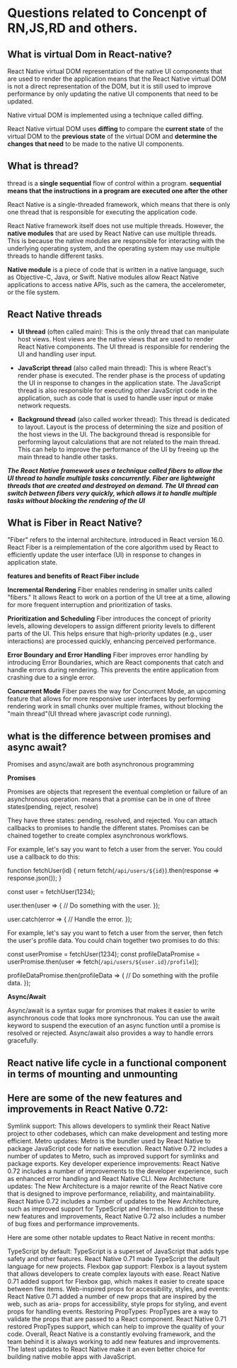 # Questions related to Concenpt of RN,JS,RD and others.

## What is virtual Dom in React-native?

React Native virtual DOM representation of the native UI components that are used to render the application
means that the React Native virtual DOM is not a direct representation of the DOM,
but it is still used to improve performance by only updating the native UI components that need to be updated.

 Native virtual DOM is implemented using a technique called diffing.

React Native virtual DOM uses **diffing** to compare the **current state** of the virtual DOM to 
the **previous state** of the virtual DOM and __determine the changes that need__ to be made to the native UI components.

## What is thread?

thread is a __single sequential__ flow of control within a program.
**sequential means that the instructions in a program are executed one after the other**

React Native is a single-threaded framework, which means that there is only one thread that is responsible for executing the application code.

React Native framework itself does not use multiple threads. 
However, the __native modules__ that are used by React Native can use multiple threads. 
This is because the native modules are responsible for interacting with the underlying operating system,
and the operating system may use multiple threads to handle different tasks.

**Native module** is a piece of code that is written in a native language, such as Objective-C, Java,
or Swift. Native modules allow React Native applications to access native APIs, such as the camera, the accelerometer, or the file system.

## React Native threads

* __UI thread__ (often called main): This is the only thread that can manipulate host views.
Host views are the native views that are used to render React Native components.
The UI thread is responsible for rendering the UI and handling user input.

+ __JavaScript thread__ (also called main thread): This is where React's render phase is executed.
The render phase is the process of updating the UI in response to changes in the application state.
The JavaScript thread is also responsible for executing other JavaScript code in the application,
such as code that is used to handle user input or make network requests.

- __Background thread__ (also called worker thread): This thread is dedicated to layout.
 Layout is the process of determining the size and position of the host views in the UI.
 The background thread is responsible for performing layout calculations that are not related to the main thread.
 This can help to improve the performance of the UI by freeing up the main thread to handle other tasks.

***The React Native framework uses a technique called fibers to allow the UI thread to handle multiple tasks concurrently.
__Fiber__ are lightweight threads that are created and destroyed on demand. 
The UI thread can switch between fibers very quickly, which allows it to handle multiple tasks without blocking the rendering of the UI***


## What is Fiber in React Native?

"Fiber" refers to the internal architecture.
introduced in React version 16.0. 
React Fiber is a reimplementation of the core algorithm used by React to efficiently update the user interface (UI) in response to changes in application state.

__features and benefits of React Fiber include__

**Incremental Rendering**
Fiber enables rendering in smaller units called "fibers." 
It allows React to work on a portion of the UI tree at a time, 
allowing for more frequent interruption and prioritization of tasks.

**Prioritization and Scheduling**
Fiber introduces the concept of priority levels, 
allowing developers to assign different priority levels to different parts of the UI. 
This helps ensure that high-priority updates (e.g., user interactions) are processed quickly, enhancing perceived performance.

**Error Boundary and Error Handling**
Fiber improves error handling by introducing Error Boundaries,
which are React components that catch and handle errors during rendering. 
This prevents the entire application from crashing due to a single error.

**Concurrent Mode**
Fiber paves the way for Concurrent Mode, an upcoming feature that allows for more responsive user interfaces by performing rendering work in small chunks over multiple frames,
without blocking the "main thread"(UI thread where javascript code running).

## what is the difference between promises and async await?

Promises and async/await are both asynchronous programming

**Promises**

Promises are objects that represent the eventual completion or failure of an asynchronous operation.
means that a promise can be in one of three states(pending, reject, resolve)

They have three states: pending, resolved, and rejected.
You can attach callbacks to promises to handle the different states.
Promises can be chained together to create complex asynchronous workflows.

For example, let's say you want to fetch a user from the server. You could use a callback to do this:

function fetchUser(id) {
  return fetch(`/api/users/${id}`).then(response => response.json());
}

const user = fetchUser(1234);

user.then(user => {
  // Do something with the user.
});

user.catch(error => {
  // Handle the error.
});

For example, let's say you want to fetch a user from the server, then fetch the user's profile data. You could chain together two promises to do this:

const userPromise = fetchUser(1234);
const profileDataPromise = userPromise.then(user => fetch(`/api/users/${user.id}/profile`));

profileDataPromise.then(profileData => {
  // Do something with the profile data.
});

**Async/Await**

Async/await is a syntax sugar for promises that makes it easier to write asynchronous code that looks more synchronous.
You can use the await keyword to suspend the execution of an async function until a promise is resolved or rejected.
Async/await also provides a way to handle errors gracefully.


## React native life cycle in a functional component in terms of mounting and unmounting


## Here are some of the new features and improvements in React Native 0.72:

Symlink support: This allows developers to symlink their React Native project to other codebases, which can make development and testing more efficient.
Metro updates: Metro is the bundler used by React Native to package JavaScript code for native execution. React Native 0.72 includes a number of updates to Metro, such as improved support for symlinks and package exports.
Key developer experience improvements: React Native 0.72 includes a number of improvements to the developer experience, such as enhanced error handling and React Native CLI.
New Architecture updates: The New Architecture is a major rewrite of the React Native core that is designed to improve performance, reliability, and maintainability. React Native 0.72 includes a number of updates to the New Architecture, such as improved support for TypeScript and Hermes.
In addition to these new features and improvements, React Native 0.72 also includes a number of bug fixes and performance improvements.

Here are some other notable updates to React Native in recent months:

TypeScript by default: TypeScript is a superset of JavaScript that adds type safety and other features. React Native 0.71 made TypeScript the default language for new projects.
Flexbox gap support: Flexbox is a layout system that allows developers to create complex layouts with ease. React Native 0.71 added support for Flexbox gap, which makes it easier to create space between flex items.
Web-inspired props for accessibility, styles, and events: React Native 0.71 added a number of new props that are inspired by the web, such as aria- props for accessibility, style props for styling, and event props for handling events.
Restoring PropTypes: PropTypes are a way to validate the props that are passed to a React component. React Native 0.71 restored PropTypes support, which can help to improve the quality of your code.
Overall, React Native is a constantly evolving framework, and the team behind it is always working to add new features and improvements. The latest updates to React Native make it an even better choice for building native mobile apps with JavaScript.







